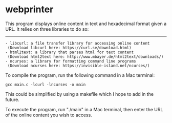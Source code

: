 # webprinter
This program displays online content in text and hexadecimal format given a URL. It relies on three libraries to do so:

---------------------------------------------------------------------------
    - libcurl: a file transfer library for accessing online content
     (Download libcurl here: https://curl.se/download.html)
    - html2text: a library that parses html for text content
     (Download html2text here: http://www.mbayer.de/html2text/downloads/)
    - ncurses: a library for formatting command line programs
     (Download ncurses here: https://invisible-island.net/ncurses/)
To compile the program, run the following command in a Mac terminal:

    gcc main.c -lcurl -lncurses -o main

This could be simplified by using a makefile which I hope to add in the future.

To execute the program, run "./main" in a Mac terminal, then enter the URL of the online content you wish to access.


